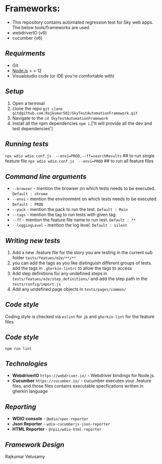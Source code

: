 # Frameworks:
- This repository contains automated regression test for Sky web apps. The below tools/frameworks are used
- webdriverIO (v6)
- cucumber (v6)

## *Requirments*

* Git
* [Node.js](https://nodejs.org) > = 12 
* Visualstudio code (or IDE you're comfortable with)

## *Setup*

1. Open a terminal
2. clone the repo `git clone git@github.com:Rajkumar502/SkyTestAutomationFramework.git`
3. Navigate to the `cd SkyTestAutomationFramework`
4. Install all the npm dependencies `npm i`.['It will provide all the dev and test dependencies']

## *Running tests*

`npx wdio wdio.conf.js  --envi=PROD,--ff=searchResults` ## to run single feature file
`npx wdio wdio.conf.js  --envi=PROD` ## to run all feature files

## *Command line arguments*

* `--browser` - mention the browser on which tests needs to be executed. `Default : chrome`
* `--envi` - mention the environment on which tests needs to be executed. `Default : PROD`
* `--pack` - mention the pack to run the test. `Default : Main`
* `--tags` - mention the tag to run tests with given tag.
* `--ff` - mention the feature file name to run test. `Default : **`
* `--loggingLevel` - mention the log level. `Default : silent`

## *Writing new tests*

1. Add a new .feature file for the story you are testing in the current sub folder `tests/featues/e2e/**/**`
2. you can add the tags as you like distinguish different groups of tests. add the tags in `.gherkin-lintrc` to allow the tags to access
3. Add step definitions for any undefined steps in `tests/featues/e2e/step_definitions/` and add the step path in the `tests/config/import.js`
4. Add any undefined page objects in `tests/pages/common/`

## *Code style*

Coding style is checked via `eslint` for .js and `gherkin-lint` for the feature files

## *Code style*

`npm run lint`

## *Technologies*

* **WebdriverIO** `https://webdriver.io/` - Webdriver bindings for Node.js.
* **Cucumber** `https://cucumber.io/` - cucumber executes your .feature files, and those files contains executable specfications written in gherkin language

## *Reporting*

* **WDIO console** - `@wdio/spec-reporter`
* **Json Reporter** - `wdio-cucumberjs-json-reporter`
* **HTML Reporter** - `@rpii/wdio-html-reporter`

## *Framework Design*

Rajkumar Velusamy